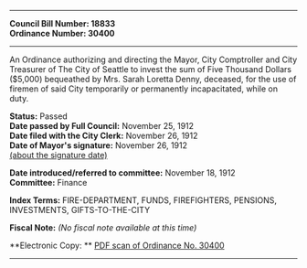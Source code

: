* * * * *  
  
**Council Bill Number: [](#h0)[](#h2)18833**   
**Ordinance Number: 30400**  
  
* * * * *  
  
An Ordinance authorizing and directing the Mayor, City Comptroller and City Treasurer of The City of Seattle to invest the sum of Five Thousand Dollars ($5,000) bequeathed by Mrs. Sarah Loretta Denny, deceased, for the use of firemen of said City temporarily or permanently incapacitated, while on duty.  
  
**Status:** Passed   
**Date passed by Full Council:** November 25, 1912   
**Date filed with the City Clerk:** November 26, 1912   
**Date of Mayor's signature:** November 26, 1912   
[(about the signature date)](/~public/approvaldate.htm)   
  
  
**Date introduced/referred to committee:** November 18, 1912   
**Committee:** Finance   
  
**Index Terms:** FIRE-DEPARTMENT, FUNDS, FIREFIGHTERS, PENSIONS, INVESTMENTS, GIFTS-TO-THE-CITY  
  
**Fiscal Note:** *(No fiscal note available at this time)*  
  
**Electronic Copy: ** [PDF scan of Ordinance No. 30400](/~archives/Ordinances/Ord_30400.pdf)  
  
* * * * *  
